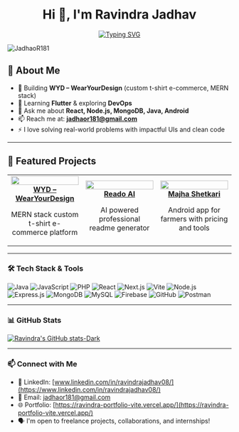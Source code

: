 
<h1 align="center">Hi 👋, I'm Ravindra Jadhav</h1>

<p align="center">
  <a href="https://git.io/typing-svg">
    <img src="https://readme-typing-svg.demolab.com?font=Fira+Code&weight=600&size=28&duration=1500&pause=500&color=4556BA&center=true&vCenter=true&width=600&lines=Full+Stack+Developer;MERN+Stack+Enthusiast;Android+Developer;Problem+Solver;Open+to+Internships+%26+Collabs" alt="Typing SVG" />
  </a>
</p>


<p align="left">
  <img src="https://komarev.com/ghpvc/?username=JadhaoR181&label=Profile%20views&color=0e75b6&style=flat" alt="JadhaoR181" />
</p>

## 🚀 About Me  
- 🔭 Building **WYD – WearYourDesign** (custom t-shirt e-commerce, MERN stack)  
- 🌱 Learning **Flutter** & exploring **DevOps**  
- 💬 Ask me about **React, Node.js, MongoDB, Java, Android**  
- 📫 Reach me at: **jadhaor181@gmail.com**  
- ⚡ I love solving real-world problems with impactful UIs and clean code  
---

## 📌 Featured Projects

<div align="center">
  <table>
    <tr>
      <td width="33%" align="center">
        <a href="https://github.com/JadhaoR181/WYD-WearYourDesignMain">
          <img src="https://github.com/JadhaoR181/WYD-WearYourDesignMain/blob/master/client/public/wearyourdesign-preview.png" width="100%" />
          <br /><b>WYD – WearYourDesign</b>
        </a>
        <p>MERN stack custom t-shirt e-commerce platform</p>
      </td>
      <td width="33%" align="center">
        <a href="https://github.com/JadhaoR181/ReadoAI-Readme_Generator">
          <img src="https://github.com/JadhaoR181/ReadoAI-Readme_Generator/blob/master/client/public/reado_ai_preview.png" width="100%" />
          <br /><b>Reado AI </b>
        </a>
        <p>AI powered professional readme generator</p>
      </td>
      <td width="33%" align="center">
        <a href="https://github.com/JadhaoR181/Majha-Shetkari">
          <img src="https://github.com/JadhaoR181/Majha-Shetkari/raw/main/assets/screenshots/app-splash.png" width="100%" />
          <br /><b>Majha Shetkari</b>
        </a>
        <p>Android app for farmers with pricing and tools</p>
      </td>
    </tr>
  </table>
</div>

---

### 🛠️ Tech Stack & Tools

![Java](https://img.shields.io/badge/Java-ED8B00?style=for-the-badge&logo=java&logoColor=white)
![JavaScript](https://img.shields.io/badge/JavaScript-F7DF1E?style=for-the-badge&logo=javascript&logoColor=black)
![PHP](https://img.shields.io/badge/PHP-777BB4?style=for-the-badge&logo=php&logoColor=white)
![React](https://img.shields.io/badge/React-20232A?style=for-the-badge&logo=react&logoColor=61DAFB)
![Next.js](https://img.shields.io/badge/Next.js-000000?style=for-the-badge&logo=nextdotjs&logoColor=white)
![Vite](https://img.shields.io/badge/Vite-646CFF?style=for-the-badge&logo=vite&logoColor=white)
![Node.js](https://img.shields.io/badge/Node.js-339933?style=for-the-badge&logo=nodedotjs&logoColor=white)
![Express.js](https://img.shields.io/badge/Express.js-000000?style=for-the-badge&logo=express&logoColor=white)
![MongoDB](https://img.shields.io/badge/MongoDB-4EA94B?style=for-the-badge&logo=mongodb&logoColor=white)
![MySQL](https://img.shields.io/badge/MySQL-00758F?style=for-the-badge&logo=mysql&logoColor=white)
![Firebase](https://img.shields.io/badge/Firebase-ffca28?style=for-the-badge&logo=firebase&logoColor=black)
![GitHub](https://img.shields.io/badge/GitHub-100000?style=for-the-badge&logo=github&logoColor=white)
![Postman](https://img.shields.io/badge/Postman-FF6C37?style=for-the-badge&logo=postman&logoColor=white)

---

### 📊 GitHub Stats

[![Ravindra's GitHub stats-Dark](https://github-readme-stats.vercel.app/api?username=JadhaoR181\&show_icons=true\&theme=dark#gh-dark-mode-only)](https://github.com/anuraghazra/github-readme-stats#responsive-card-theme#gh-dark-mode-only)
<!-- !Langs](https://github-readme-stats.vercel.app/api/top-langs/?username=JadhaoR181&layout=compact)
-->
---

### 📫 Connect with Me

- 💼 LinkedIn: [www.linkedin.com/in/ravindrajadhav08/](https://www.linkedin.com/in/ravindrajadhav08/)
- 📧 Email: [jadhaor181@gmail.com](mailto:jadhaor181@gmail.com)
- 🌐 Portfolio: [https://ravindra-portfolio-vite.vercel.app/](https://ravindra-portfolio-vite.vercel.app/)
- 🗣️ I'm open to freelance projects, collaborations, and internships!
